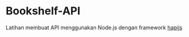 # Bookshelf-API
Latihan membuat API menggunakan Node.js dengan framework [hapijs](https://hapi.dev/)
